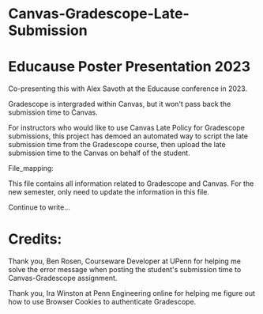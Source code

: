 # Canvas-Gradescope-Late-Submission
# Educause Poster Presentation 2023

Co-presenting this with Alex Savoth at the Educause conference in 2023. 

Gradescope is intergraded within Canvas, but it won't pass back the submission time to Canvas. 

For instructors who would like to use Canvas Late Policy for Gradescope submissions, this project has demoed an automated way to script the late submission time from the Gradescope course, then upload the late submission time to the Canvas on behalf of the student. 


File_mapping: 


This file contains all information related to Gradescope and Canvas. For the new semester, only need to update the information in this file. 



Continue to write...




# Credits: 

Thank you, Ben Rosen, Courseware Developer at UPenn for helping me solve the error message when posting the student's submission time to Canvas-Gradescope assignment. 


Thank you, Ira Winston at Penn Engineering online for helping me figure out how to use Browser Cookies to authenticate Gradescope.  



